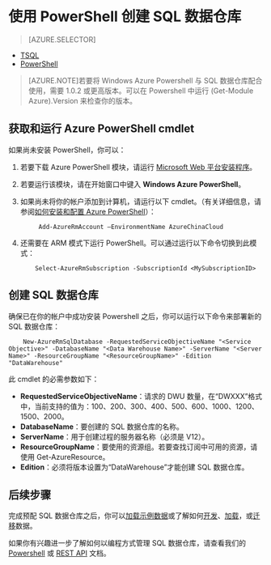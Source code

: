 <properties
   pageTitle="使用 PowerShell 创建 SQL 数据仓库 | Windows Azure"
   description="使用 PowerShell 创建 SQL 数据仓库"
   services="sql-data-warehouse"
   documentationCenter="NA"
   authors="lodipalm"
   manager="barbkess"
   editor=""/>

<tags
   ms.service="sql-data-warehouse"
   ms.date="10/20/2015"
   wacn.date="01/20/2016"/>

# 使用 PowerShell 创建 SQL 数据仓库

> [AZURE.SELECTOR]
- [TSQL](/documentation/articles/sql-data-warehouse-get-started-create-database-tsql)
- [PowerShell](/documentation/articles/sql-data-warehouse-get-started-provision-powershell)

> [AZURE.NOTE]若要将 Windows Azure Powershell 与 SQL 数据仓库配合使用，需要 1.0.2 或更高版本。可以在 Powershell 中运行 (Get-Module Azure).Version 来检查你的版本。

## 获取和运行 Azure PowerShell cmdlet
如果尚未安装 PowerShell，你可以：

1. 若要下载 Azure PowerShell 模块，请运行 [Microsoft Web 平台安装程序](http://go.microsoft.com/fwlink/p/?linkid=320376&clcid=0x409)。
2. 若要运行该模块，请在开始窗口中键入 **Windows Azure PowerShell**。
3. 如果尚未将你的帐户添加到计算机，请运行以下 cmdlet。（有关详细信息，请参阅[如何安装和配置 Azure PowerShell][]）：

            Add-AzureRmAccount –EnvironmentName AzureChinaCloud

4. 还需要在 ARM 模式下运行 PowerShell。可以通过运行以下命令切换到此模式：

           Select-AzureRmSubscription -SubscriptionId <MySubscriptionID>

## 创建 SQL 数据仓库
确保已在你的帐户中成功安装 Powershell 之后，你可以运行以下命令来部署新的 SQL 数据仓库：

        New-AzureRmSqlDatabase -RequestedServiceObjectiveName "<Service Objective>" -DatabaseName "<Data Warehouse Name>" -ServerName "<Server Name>" -ResourceGroupName "<ResourceGroupName>" -Edition "DataWarehouse"

此 cmdlet 的必需参数如下：

 + **RequestedServiceObjectiveName**：请求的 DWU 数量，在“DWXXX”格式中，当前支持的值为：100、200、300、400、500、600、1000、1200、1500、2000。
 + **DatabaseName**：要创建的 SQL 数据仓库的名称。
 + **ServerName**：用于创建过程的服务器名称（必须是 V12）。
 + **ResourceGroupName**：要使用的资源组。若要查找订阅中可用的资源，请使用 Get-AzureResource。
 + **Edition**：必须将版本设置为“DataWarehouse”才能创建 SQL 数据仓库。 

## 后续步骤
完成预配 SQL 数据仓库之后，你可以[加载示例数据][]或了解如何[开发][]、[加载][]，或[迁移][]数据。

如果你有兴趣进一步了解如何以编程方式管理 SQL 数据仓库，请查看我们的 [Powershell][] 或 [REST API][] 文档。



<!--Image references-->

<!--Article references-->
[迁移]: /documentation/articles/sql-data-warehouse-overview-migrate/
[开发]: /documentation/articles/sql-data-warehouse-overview-develop/
[加载]: /documentation/articles/sql-data-warehouse-overview-load/
[加载示例数据]: /documentation/articles/sql-data-warehouse-get-started-manually-load-samples/
[Powershell]: /documentation/articles/sql-data-warehouse-reference-powershell-cmdlets/
[REST API]: https://msdn.microsoft.com/zh-cn/library/azure/dn505719.aspx
[MSDN]: https://msdn.microsoft.com/zh-cn/library/azure/dn546722.aspx
[firewall rules]: /documentation/articles/sql-database-configure-firewall-settings/
[如何安装和配置 Azure PowerShell]: /documentation/articles/powershell-install-configure

<!---HONumber=Mooncake_1207_2015-->
